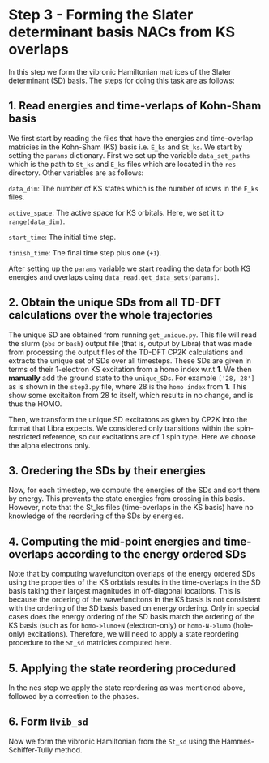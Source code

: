 # Step 3 - Forming the Slater determinant basis NACs from KS overlaps

In this step we form the vibronic Hamiltonian matrices of the Slater determinant (SD) basis. The steps for doing this task are as follows:

## 1. Read energies and time-verlaps of Kohn-Sham basis

We first start by reading the files that have the energies and time-overlap matricies in the Kohn-Sham (KS) basis i.e. `E_ks` and `St_ks`. We start by setting the `params` dictionary. First we set up the variable `data_set_paths` which is the path to `St_ks` and `E_ks` files which are located in the `res` directory. Other variables are as follows:

`data_dim`: The number of KS states which is the number of rows in the `E_ks` files.

`active_space`: The active space for KS orbitals. Here, we set it to `range(data_dim)`.

`start_time`: The initial time step.

`finish_time`: The final time step plus one (`+1`).

After setting up the `params` variable we start reading the data for both KS energies and overlaps using `data_read.get_data_sets(params)`.


## 2. Obtain the unique SDs from all TD-DFT calculations over the whole trajectories

The unique SD are obtained from running `get_unique.py`. This file will read the slurm (`pbs` or `bash`) output file (that is, output by Libra) that was made from processing the output files of the TD-DFT CP2K calculations and extracts the unique set of SDs over all timesteps. These SDs are given in terms of their 1-electron KS excitation from a homo index w.r.t **1**. We then **manually** add the ground state to the `unique_SDs`. For example `['28, 28']` as is shown in the `step3.py` file, where 28 is the `homo index` from **1**. This show some excitaiton from 28 to itself, which results in no change, and is thus the HOMO. 

Then, we transform the unique SD excitatons as given by CP2K into the format that Libra expects. We considered only transitions within the spin-restricted reference, so our excitations are of 1 spin type. Here we choose the alpha electrons only. 

## 3. Oredering the SDs by their energies

Now, for each timestep, we compute the energies of the SDs and sort them by energy. This prevents the state energies from crossing in this basis. However, note that the St_ks files (time-overlaps in the KS basis) have no knowledge of the reordering of the SDs by energies.

## 4. Computing the mid-point energies and time-overlaps according to the energy ordered SDs

Note that by computing wavefunciton overlaps of the energy ordered SDs using the properties of the KS orbtials results in the time-overlaps in the SD basis taking their largest magnitudes in off-diagonal locations. This is because the ordering of the wavefuncitons in the KS basis is not consistent with the ordering of the SD basis based on energy ordering. Only in special cases does the energy ordering of the SD basis match the ordering of the KS basis (such as for `homo->lumo+N` (electron-only) or `homo-N->lumo` (hole-only) excitations). Therefore, we will need to apply a state reordering procedure to the `St_sd` matricies computed here.

## 5. Applying the state reordering procedured 

In the nes step we apply the state reordering as was mentioned above, followed by a correction to the phases.

## 6. Form `Hvib_sd`

Now we form the vibronic Hamiltonian from the `St_sd` using the Hammes-Schiffer-Tully method.

